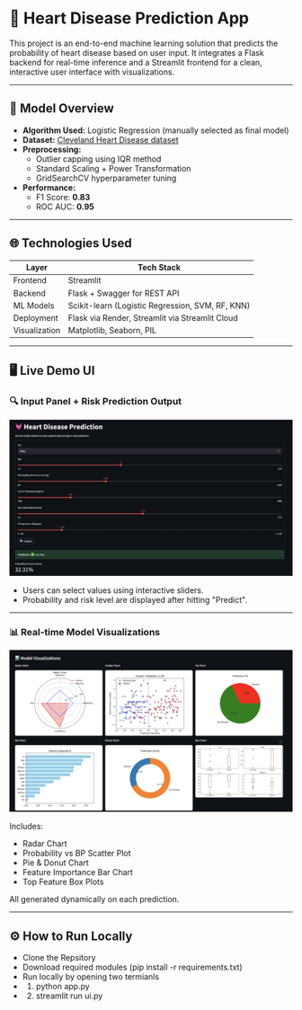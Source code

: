# 💓 Heart Disease Prediction App

This project is an end-to-end machine learning solution that predicts the probability of heart disease based on user input. It integrates a Flask backend for real-time inference and a Streamlit frontend for a clean, interactive user interface with visualizations.

---

## 🧠 Model Overview

- **Algorithm Used:** Logistic Regression (manually selected as final model)
- **Dataset:** [Cleveland Heart Disease dataset](https://www.kaggle.com/datasets/cherngs/heart-disease-cleveland-uci)
- **Preprocessing:**
  - Outlier capping using IQR method
  - Standard Scaling + Power Transformation
  - GridSearchCV hyperparameter tuning
- **Performance:**
  - F1 Score: **0.83**
  - ROC AUC: **0.95**

---

## 🌐 Technologies Used

| Layer        | Tech Stack                                      |
|--------------|--------------------------------------------------|
| Frontend     | Streamlit                                        |
| Backend      | Flask + Swagger for REST API                    |
| ML Models    | Scikit-learn (Logistic Regression, SVM, RF, KNN)|
| Deployment   | Flask via Render, Streamlit via Streamlit Cloud |
| Visualization| Matplotlib, Seaborn, PIL                        |

---

## 🖥️ Live Demo UI

### 🔍 Input Panel + Risk Prediction Output

![Prediction UI](ui_prediction.png)

- Users can select values using interactive sliders.
- Probability and risk level are displayed after hitting "Predict".

---

### 📊 Real-time Model Visualizations

![Visualizations](ui-visualisations.png)

Includes:
- Radar Chart
- Probability vs BP Scatter Plot
- Pie & Donut Chart
- Feature Importance Bar Chart
- Top Feature Box Plots

All generated dynamically on each prediction.

---

## ⚙️ How to Run Locally
- Clone the Repsitory
- Download required modules (pip install -r requirements.txt)
- Run locally by opening two termianls
-  1. python app.py
-  2. streamlit run ui.py

